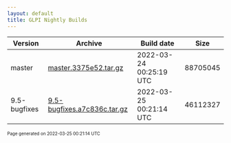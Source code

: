 ```yaml
---
layout: default
title: GLPI Nightly Builds
---
```


Version|Archive|Build date|Size
---|---|---|---
master|[master.3375e52.tar.gz](master.3375e52.tar.gz)|2022-03-24 00:25:19 UTC|88705045
9.5-bugfixes|[9.5-bugfixes.a7c836c.tar.gz](9.5-bugfixes.a7c836c.tar.gz)|2022-03-25 00:21:14 UTC|46112327

<font size="1">Page generated on 2022-03-25 00:21:14 UTC</font>
